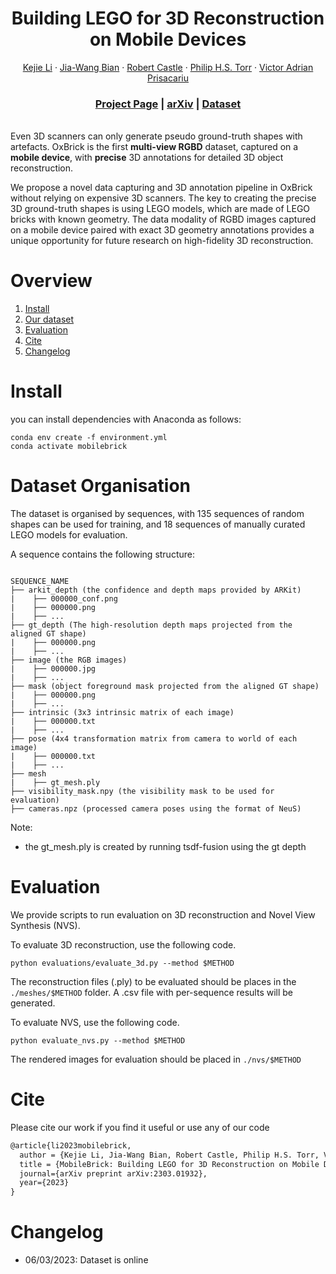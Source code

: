<p align="center">
  <h1 align="center">Building LEGO for 3D Reconstruction on Mobile Devices</h1>
  <p align="center">
    <a href="https://likojack.github.io/kejieli/#/home">Kejie Li</a>
    ·
    <a href="https://jwbian.net/">Jia-Wang Bian</a>
    ·
    <a href="https://scholar.google.co.uk/citations?user=ChYEbcsAAAAJ&hl=en">Robert Castle</a>
    ·
     <a href="https://torrvision.com/">Philip H.S. Torr</a>
    ·
     <a href="https://www.robots.ox.ac.uk/~victor/">Victor Adrian Prisacariu</a>   
  </p>

  <h3 align="center"><a href="https://code.active.vision/MobileBrick/">Project Page</a> | <a href="https://arxiv.org/abs/2303.01932">arXiv</a> | <a href="http://www.robots.ox.ac.uk/~victor/data/MobileBrick/MobileBrick_Mar23.zip">Dataset</a> </h3> 
  <div align="center"></div>
</p>


<br>Even 3D scanners can only generate pseudo ground-truth shapes with artefacts.
OxBrick is the first **multi-view RGBD** dataset, captured on a **mobile device**, with **precise** 3D annotations for detailed 3D object reconstruction.

We propose a novel data capturing and 3D annotation pipeline in OxBrick without relying on expensive 3D scanners. 
The key to creating the precise 3D ground-truth shapes is using LEGO models, which are made of LEGO bricks with known geometry. 
The data modality of RGBD images captured on a mobile device paired with exact 3D geometry annotations provides a unique opportunity for future research on high-fidelity 3D reconstruction.


<!-- <p align="center">
    <img src="etc/teaser.png" alt="teaser" width="90%">
</p> -->

# Overview

1. [Install](#install)
1. [Our dataset](#dataset-organisation)
1. [Evaluation](#evaluation)
1. [Cite](#cite)
1. [Changelog](#changelog)


# Install
you can install dependencies with Anaconda as follows: 
```shell
conda env create -f environment.yml
conda activate mobilebrick
```

# Dataset Organisation
The dataset is organised by sequences, with 135 sequences of random shapes can be used for training, and 18 sequences of manually curated LEGO models for evaluation.

A sequence contains the following structure:
```

SEQUENCE_NAME
├── arkit_depth (the confidence and depth maps provided by ARKit)
|    ├── 000000_conf.png
|    ├── 000000.png
|    ├── ...
├── gt_depth (The high-resolution depth maps projected from the aligned GT shape)
|    ├── 000000.png
|    ├── ...     
├── image (the RGB images)
|    ├── 000000.jpg
|    ├── ...
├── mask (object foreground mask projected from the aligned GT shape)
|    ├── 000000.png
|    ├── ...
├── intrinsic (3x3 intrinsic matrix of each image)
|    ├── 000000.txt
|    ├── ...
├── pose (4x4 transformation matrix from camera to world of each image)
|    ├── 000000.txt
|    ├── ...
├── mesh
|    ├── gt_mesh.ply
├── visibility_mask.npy (the visibility mask to be used for evaluation)
├── cameras.npz (processed camera poses using the format of NeuS)
```

Note:
- the gt_mesh.ply is created by running tsdf-fusion using the gt depth

# Evaluation 
We provide scripts to run evaluation on 3D reconstruction and Novel View Synthesis (NVS).

To evaluate 3D reconstruction, use the following code.
```
python evaluations/evaluate_3d.py --method $METHOD
```
The reconstruction files (.ply) to be evaluated should be places in the ```./meshes/$METHOD``` folder. A .csv file with per-sequence results will be generated.

To evaluate NVS, use the following code.
```shell
python evaluate_nvs.py --method $METHOD
```
The rendered images for evaluation should be placed in ```./nvs/$METHOD```


# Cite
Please cite our work if you find it useful or use any of our code
```latex
@article{li2023mobilebrick,
  author = {Kejie Li, Jia-Wang Bian, Robert Castle, Philip H.S. Torr, Victor Adrian Prisacariu},
  title = {MobileBrick: Building LEGO for 3D Reconstruction on Mobile Devices},
  journal={arXiv preprint arXiv:2303.01932},
  year={2023}
}
```

# Changelog
- 06/03/2023: Dataset is online
